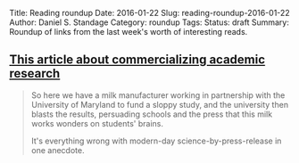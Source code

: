 Title: Reading roundup
Date: 2016-01-22
Slug: reading-roundup-2016-01-22
Author: Daniel S. Standage
Category: roundup
Tags:
Status: draft
Summary: Roundup of links from the last week's worth of interesting reads.

## [This article about commercializing academic research](http://www.vox.com/2016/1/16/10777050/university-of-maryland-chocolate-milk)

> So here we have a milk manufacturer working in partnership with the University of Maryland to fund a sloppy study, and the university then blasts the results, persuading schools and the press that this milk works wonders on students' brains.
>
> It's everything wrong with modern-day science-by-press-release in one anecdote.
